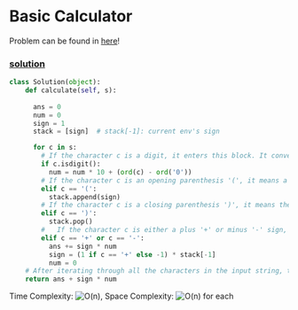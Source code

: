 # Basic Calculator

Problem can be found in [here](https://leetcode.com/problems/basic-calculator/)!

### [solution](/Stack/224-BasicCalculator/README.md)

```python
class Solution(object):
    def calculate(self, s):
       
      ans = 0
      num = 0
      sign = 1
      stack = [sign]  # stack[-1]: current env's sign

      for c in s:
        # If the character c is a digit, it enters this block. It converts the character to an integer using ord(c) - ord('0') and adds it to the num variable. This allows the code to handle numbers with multiple digits. The digits are extracted and accumulated in num by multiplying the existing value by 10 and adding the new digit.
        if c.isdigit():
          num = num * 10 + (ord(c) - ord('0'))
        # If the character c is an opening parenthesis '(', it means a new subexpression is starting. The current sign is pushed onto the stack to preserve it for the inner level of parentheses.
        elif c == '(':
          stack.append(sign)
        # If the character c is a closing parenthesis ')', it means the current subexpression is ending. The topmost element is popped from the stack as it represents the sign of the completed subexpression.
        elif c == ')':
          stack.pop()
        #   If the character c is either a plus '+' or minus '-' sign, it means a new operator is encountered. The current num is added to the running sum ans, taking into account the current sign sign. Then, the sign variable is updated based on the encountered operator (1 for '+', -1 for '-') and the topmost element of the stack. This ensures that the correct sign is applied based on the level of nested parentheses. Finally, num is reset to 0 to start accumulating the next number.
        elif c == '+' or c == '-':
          ans += sign * num
          sign = (1 if c == '+' else -1) * stack[-1]
          num = 0
    # After iterating through all the characters in the input string, the code adds the last num to the final sum ans, considering the last encountered sign sign. The calculated result ans is returned as the output of the calculate method.
    return ans + sign * num
```

Time Complexity: ![O(n)](<https://latex.codecogs.com/svg.image?\inline&space;O(n)>), Space Complexity: ![O(n)](<https://latex.codecogs.com/svg.image?\inline&space;O(n)>) for each